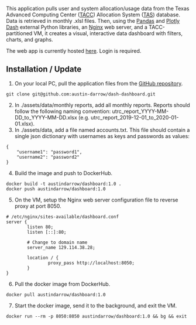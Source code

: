 This application pulls user and system allocation/usage data from the Texas Advanced Computing Center ([TACC](https://tacc.utexas.edu)) Allocation System ([TAS](https://tacc.utexas.edu/use-tacc/allocations/)) database. Data is retrieved in monthly .xlsl files. Then, using the [Pandas](https://pandas.pydata.org/docs/) and [Plotly Dash](https://dash.plotly.com/) external Python libraries, an [Nginx](https://www.nginx.com/) web server, and a TACC-partitioned VM, it creates a visual, interactive data dashboard with filters, charts, and graphs.

The web app is currently hosted [here](http://129.114.38.28). Login is required.

Installation / Update
------------
1. On your local PC, pull the application files from the [GitHub repository](https://github.com/austin-darrow/dash-dashboard).
```
git clone git@github.com:austin-darrow/dash-dashboard.git
```
2. In ./assets/data/monthly reports, add all monthly reports. Reports should follow the following naming convention: utrc_report_YYYY-MM-DD_to_YYYY-MM-DD.xlsx (e.g. utrc_report_2019-12-01_to_2020-01-01.xlsx).
3. In ./assets/data, add a file named accounts.txt. This file should contain a single json dictionary with usernames as keys and passwords as values:
```
{
    "username1": "password1",
    "username2": "password2"
}
```
4. Build the image and push to DockerHub.
```
docker build -t austindarrow/dashboard:1.0 .
docker push austindarrow/dashboard:1.0
```
5. On the VM, setup the Nginx web server configuration file to reverse proxy at port 8050.
```
# /etc/nginx/sites-available/dashboard.conf
server {
        listen 80;
        listen [::]:80;

        # Change to domain name
        server_name 129.114.38.28;

        location / {
                proxy_pass http://localhost:8050;
        }
}
```
6. Pull the docker image from DockerHub.
```
docker pull austindarrow/dashboard:1.0
```
7. Start the docker image, send it to the background, and exit the VM.
```
docker run --rm -p 8050:8050 austindarrow/dashboard:1.0 && bg && exit
```